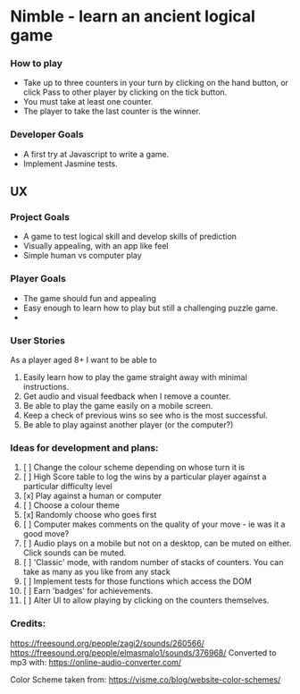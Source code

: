 # Nimble - learn an ancient logical game

### How to play
* Take up to three counters in your turn by clicking on the hand button, or click Pass to other player by clicking on the tick button.
* You must take at least one counter.
* The player to take the last counter is the winner.

### Developer Goals
* A first try at Javascript to write a game.
* Implement Jasmine tests.

## UX
### Project Goals
* A game to test logical skill and develop skills of prediction
* Visually appealing, with an app like feel
* Simple human vs computer play

### Player Goals
* The game should fun and appealing
* Easy enough to learn how to play but still a challenging puzzle game.
* 
### User Stories
As a player aged 8+ I want to be able to
1. Easily learn how to play the game straight away with minimal instructions.
2. Get audio and visual feedback when I remove a counter.
3. Be able to play the game easily on a mobile screen.
4. Keep a check of previous wins so see who is the most successful.
5. Be able to play against another player (or the computer?)


### Ideas for development and plans:


1. [ ] Change the colour scheme depending on whose turn it is
2. [ ] High Score table to log the wins by a particular player against a particular difficulty level
3. [x] Play against a human or computer
4. [ ] Choose a colour theme
5. [x] Randomly choose who goes first
6. [ ] Computer makes comments on the quality of your move - ie was it a good move?
7. [ ] Audio plays on a mobile but not on a desktop, can be muted on either. Click sounds can be muted.
8. [ ] 'Classic' mode, with random number of stacks of counters. You can take as many as you like from any stack
9. [ ] Implement tests for those functions which access the DOM
10. [ ] Earn 'badges' for achievements.
11. [ ] Alter UI to allow playing by clicking on the counters themselves.

### Credits:
https://freesound.org/people/zagi2/sounds/260566/
https://freesound.org/people/elmasmalo1/sounds/376968/
Converted to mp3 with: https://online-audio-converter.com/

Color Scheme taken from:
https://visme.co/blog/website-color-schemes/